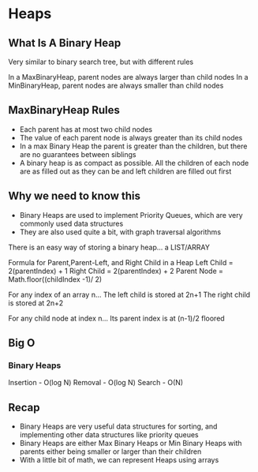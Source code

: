 # Heaps

## What Is A Binary Heap

Very similar to binary search tree, but with different rules

In a MaxBinaryHeap, parent nodes are always larger than child nodes
In a MinBinaryHeap, parent nodes are always smaller than child nodes

## MaxBinaryHeap Rules

- Each parent has at most two child nodes
- The value of each parent node is always greater than its child nodes
- In a max Binary Heap the parent is greater than the children, but there are no guarantees between siblings
- A binary heap is as compact as possible. All the children of each node are as filled out as they can be and left children are filled out first

## Why we need to know this

- Binary Heaps are used to implement Priority Queues, which are very commonly used data structures
- They are also used quite a bit, with graph traversal algorithms

There is an easy way of storing a binary heap... a LIST/ARRAY

Formula for Parent,Parent-Left, and Right Child in a Heap
Left Child = 2(parentIndex) + 1
Right Child = 2(parentIndex) + 2
Parent Node = Math.floor((childIndex -1)/ 2)

For any index of an array n...
The left child is stored at 2n+1
The right child is stored at 2n+2

For any child node at index n...
Its parent index is at (n-1)/2 floored

## Big O

### Binary Heaps

Insertion - O(log N)
Removal - O(log N)
Search - O(N)

## Recap

- Binary Heaps are very useful data structures for sorting, and implementing other data structures like priority queues
- Binary Heaps are either Max Binary Heaps or Min Binary Heaps with parents either being smaller or larger than their children
- With a little bit of math, we can represent Heaps using arrays
